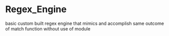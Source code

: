 # Regex_Engine
basic custom built regex engine that mimics and accomplish same outcome of match function without use of module
